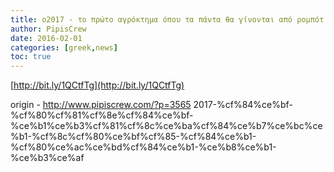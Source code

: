```yaml
---
title: o2017 - το πρώτο αγρόκτημα όπου τα πάντα θα γίνονται από ρομπότ
author: PipisCrew
date: 2016-02-01
categories: [greek,news]
toc: true
---
```


[http://bit.ly/1QCtfTg](http://bit.ly/1QCtfTg)

origin - http://www.pipiscrew.com/?p=3565 2017-%cf%84%ce%bf-%cf%80%cf%81%cf%8e%cf%84%ce%bf-%ce%b1%ce%b3%cf%81%cf%8c%ce%ba%cf%84%ce%b7%ce%bc%ce%b1-%cf%8c%cf%80%ce%bf%cf%85-%cf%84%ce%b1-%cf%80%ce%ac%ce%bd%cf%84%ce%b1-%ce%b8%ce%b1-%ce%b3%ce%af